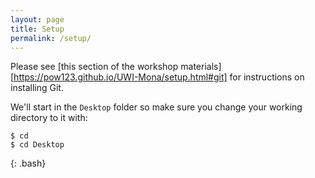 ```yaml
---
layout: page
title: Setup
permalink: /setup/
---
```


Please see [this section of the workshop materials][https://pow123.github.io/UWI-Mona/setup.html#git]
for instructions on installing Git.

We'll start in the `Desktop` folder so make sure you change your working directory to it with:

~~~
$ cd
$ cd Desktop
~~~
{: .bash}

[workshop-setup]: https://pow123.github.io/UWI-Mona/setup.html#git
